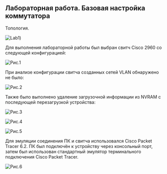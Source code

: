 Лабораторная работа. Базовая настройка коммутатора
--------------------------------------------------

Топология.

<img src="https://i.ibb.co/FX0VBpK/Lab1.jpg" alt="Lab1" border="0"></a>)

Для выполнения лабораторной работы был выбран свитч Cisco 2960 cо следующей конфигурацией:

![Рис.1](https://wampi.ru/image/RsCcuKO.jpeg)

При анализе конфигурации свитча созданных сетей VLAN обнаружено не было:

![Рис.2](https://wampi.ru/image/RsCxiG7.jpeg)

Также было выполнено удаление загрузочной информации из NVRAM с последующей перезагрузкой устройства:

![Рис.3](https://wampi.ru/image/RsCblxQ.jpeg)

![Рис.4](https://wampi.ru/image/RsCzWIs,jpeg)

![Рис.5](https://wampi.ru/image/RsCGxMq/jpeg)

Для эмуляции соединения ПК и свитча использовался Cisco Packet Tracer 6.2. ПК был подключён к устройству через консольный порт, затем был использован стандартный эмулятор терминального подключения Cisco Packet Tracer.

![Рис.6](https://wampi.ru/image/RsC7BgZ.jpeg)
